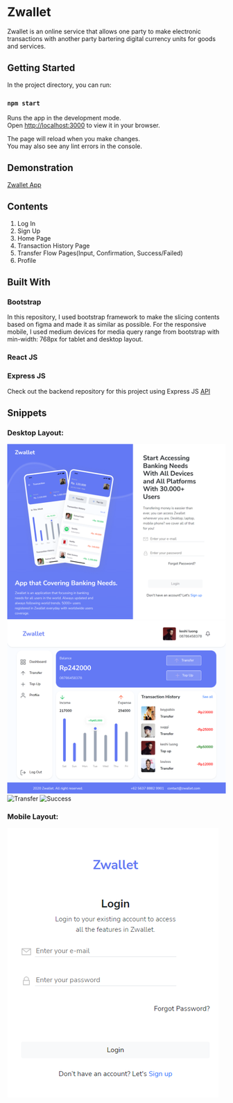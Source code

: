 # Zwallet

Zwallet is an online service that allows one party to make electronic transactions with another party bartering digital currency units for goods and services.

## Getting Started

In the project directory, you can run:

### `npm start`

Runs the app in the development mode.\
Open [http://localhost:3000](http://localhost:3000) to view it in your browser.

The page will reload when you make changes.\
You may also see any lint errors in the console.

## Demonstration

[Zwallet App](https://zwallet-pilar.netlify.app/)

## Contents

1. Log In
2. Sign Up
3. Home Page
4. Transaction History Page
5. Transfer Flow Pages(Input, Confirmation, Success/Failed)
6. Profile

## Built With

### Bootstrap

In this repository, I used bootstrap framework to make the slicing contents based on figma and made it as similar as possible. For the responsive mobile, I used medium devices for media query range from bootstrap with min-width: 768px for tablet and desktop layout.

### React JS
### Express JS

Check out the backend repository for this project using Express JS [API](https://github.com/pilarhh/backend-zwallet.git)


## Snippets

### Desktop Layout:
![Login](./src/assets/img/localhost_3000_login.png)
![Home](./src/assets/img/localhost_3000_.png)
![Transfer]('./src/assets/img/localhost_3000_transfer_input_29585913-d305-4cf6-b3da-04d13825d28a.png)
![Success]('./src/assets/img/zwallet-pilar.netlify.app_transfer_success.png)

### Mobile Layout:
![Login](https://github.com/pilarhh/zwallet-react/blob/main/src/assets/img/Screenshot%20(27).png)

